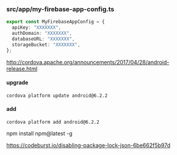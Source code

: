 ### src/app/my-firebase-app-config.ts
``` typescript
export const MyFirebaseAppConfig = {
  apiKey: "XXXXXXX",
  authDomain: "XXXXXXX",
  databaseURL: "XXXXXXX",
  storageBucket: "XXXXXXX",
};
```
http://cordova.apache.org/announcements/2017/04/28/android-release.html

#### upgrade
```
cordova platform update android@6.2.2
```
#### add
```
cordova platform add android@6.2.2
```
npm install npm@latest -g

https://codeburst.io/disabling-package-lock-json-6be662f5b97d
